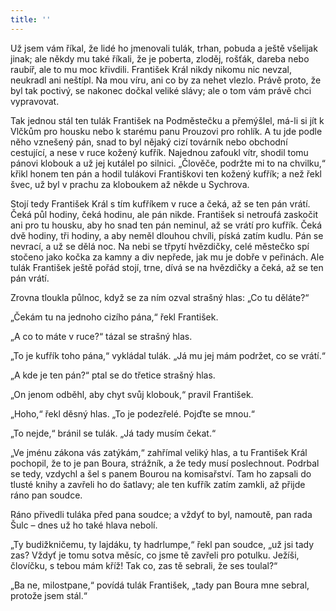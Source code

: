 ```yaml
---
title: ''
---
```


Už jsem vám říkal, že lidé ho jmenovali tulák, trhan, pobuda a ještě všelijak jinak; ale někdy mu také říkali, že je poberta, zloděj, rošťák, dareba nebo raubíř, ale to mu moc křivdili. František Král nikdy nikomu nic nevzal, neukradl ani neštípl. Na mou víru, ani co by za nehet vlezlo. Právě proto, že byl tak poctivý, se nakonec dočkal veliké slávy; ale o tom vám právě chci vypravovat.

Tak jednou stál ten tulák František na Podměstečku a přemýšlel, má-li si jít k Vlčkům pro housku nebo k starému panu Prouzovi pro rohlík. A tu jde podle něho vznešený pán, snad to byl nějaký cizí továrník nebo obchodní cestující, a nese v ruce kožený kufřík. Najednou zafoukl vítr, shodil tomu pánovi klobouk a už jej kutálel po silnici. „Člověče, podržte mi to na chvilku,“ křikl honem ten pán a hodil tulákovi Františkovi ten kožený kufřík; a než řekl švec, už byl v prachu za kloboukem až někde u Sychrova.

Stojí tedy František Král s tím kufříkem v ruce a čeká, až se ten pán vrátí. Čeká půl hodiny, čeká hodinu, ale pán nikde. František si netroufá zaskočit ani pro tu housku, aby ho snad ten pán neminul, až se vrátí pro kufřík. Čeká dvě hodiny, tři hodiny, a aby neměl dlouhou chvíli, píská zatím kudlu. Pán se nevrací, a už se dělá noc. Na nebi se třpytí hvězdičky, celé městečko spí stočeno jako kočka za kamny a div nepřede, jak mu je dobře v peřinách. Ale tulák František ještě pořád stojí, trne, dívá se na hvězdičky a čeká, až se ten pán vrátí.

Zrovna tloukla půlnoc, když se za ním ozval strašný hlas: „Co tu děláte?“

„Čekám tu na jednoho cizího pána,“ řekl František.

„A co to máte v ruce?“ tázal se strašný hlas.

„To je kufřík toho pána,“ vykládal tulák. „Já mu jej mám podržet, co se vrátí.“

„A kde je ten pán?“ ptal se do třetice strašný hlas.

„On jenom odběhl, aby chyt svůj klobouk,“ pravil František.

„Hoho,“ řekl děsný hlas. „To je podezřelé. Pojďte se mnou.“

„To nejde,“ bránil se tulák. „Já tady musím čekat.“

„Ve jménu zákona vás zatýkám,“ zahřímal veliký hlas, a tu František Král pochopil, že to je pan Boura, strážník, a že tedy musí poslechnout. Podrbal se tedy, vzdychl a šel s panem Bourou na komisařství. Tam ho zapsali do tlusté knihy a zavřeli ho do šatlavy; ale ten kufřík zatím zamkli, až přijde ráno pan soudce.

Ráno přivedli tuláka před pana soudce; a vždyť to byl, namoutě, pan rada Šulc – dnes už ho také hlava nebolí.

„Ty budižkničemu, ty lajdáku, ty hadrlumpe,“ řekl pan soudce, „už jsi tady zas? Vždyť je tomu sotva měsíc, co jsme tě zavřeli pro potulku. Ježíši, človíčku, s tebou mám kříž! Tak co, zas tě sebrali, že ses toulal?“

„Ba ne, milostpane,“ povídá tulák František, „tady pan Boura mne sebral, protože jsem stál.“
